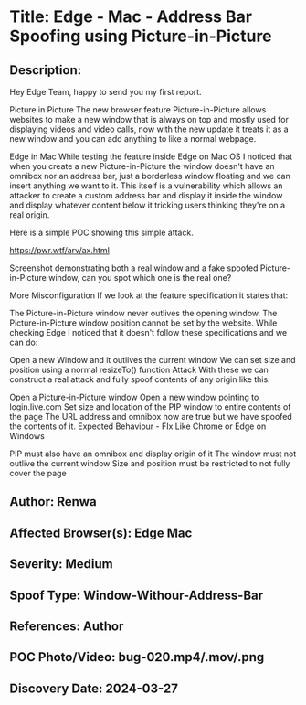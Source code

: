 # Title: Edge - Mac - Address Bar Spoofing using Picture-in-Picture

## Description: 
Hey Edge Team, happy to send you my first report.

Picture in Picture
The new browser feature Picture-in-Picture allows websites to make a new window that is always on top and mostly used for displaying videos and video calls, now with the new update it treats it as a new window and you can add anything to like a normal webpage.

Edge in Mac
While testing the feature inside Edge on Mac OS I noticed that when you create a new Picture-in-Picture the window doesn't have an omnibox nor an address bar, just a borderless window floating and we can insert anything we want to it. This itself is a vulnerability which allows an attacker to create a custom address bar and display it inside the window and display whatever content below it tricking users thinking they're on a real origin.

Here is a simple POC showing this simple attack.

﻿https://pwr.wtf/arv/ax.html﻿

Screenshot demonstrating both a real window and a fake spoofed Picture-in-Picture window, can you spot which one is the real one?

More Misconfiguration
If we look at the feature specification it states that:

The Picture-in-Picture window never outlives the opening window.
The Picture-in-Picture window position cannot be set by the website.
While checking Edge I noticed that it doesn't follow these specifications and we can do:

Open a new Window and it outlives the current window
We can set size and position using a normal resizeTo() function 
Attack
With these we can construct a real attack and fully spoof contents of any origin like this:

Open a Picture-in-Picture window
Open a new window pointing to login.live.com
Set size and location of the PIP window to entire contents of the page 
The URL address and omnibox now are true but we have spoofed the contents of it.
Expected Behaviour - FIx
Like Chrome or Edge on Windows 

PIP must also have an omnibox and display origin of it
The window must not outlive the current window
Size and position must be restricted to not fully cover the page

## Author: Renwa

## Affected Browser(s): Edge Mac

## Severity: Medium

## Spoof Type: Window-Withour-Address-Bar

## References: Author

## POC Photo/Video: bug-020.mp4/.mov/.png

## Discovery Date: 2024-03-27

